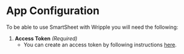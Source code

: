 ﻿# App Configuration

To be able to use SmartSheet with Wripple you will need the following:

1. **Access Token** *(Required)*
   - You can create an access token by following instructions [here](https://help.smartsheet.com/articles/2482389-generate-API-keys).
